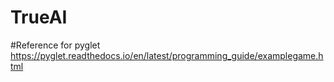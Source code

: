 # TrueAI

#Reference for pyglet 
https://pyglet.readthedocs.io/en/latest/programming_guide/examplegame.html

